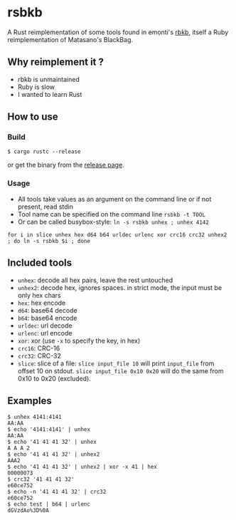 # rsbkb

A Rust reimplementation of some tools found in emonti's
[rbkb](https://github.com/emonti/rbkb), itself a Ruby reimplementation of
Matasano's BlackBag.

## Why reimplement it ?

* rbkb is unmaintained
* Ruby is slow
* I wanted to learn Rust


## How to use

### Build

```
$ cargo rustc --release
```
or get the binary from the [release page](https://github.com/trou/rsbkb/releases).

### Usage


* All tools take values as an argument on the command line or if not present, read stdin
* Tool name can be specified on the command line `rsbkb -t TOOL`
* Or can be called busybox-style: `ln -s rsbkb unhex ; unhex 4142`

```
for i in slice unhex hex d64 b64 urldec urlenc xor crc16 crc32 unhex2 ; do ln -s rsbkb $i ; done
```

## Included tools

* `unhex`: decode all hex pairs, leave the rest untouched
* `unhex2`: decode hex, ignores spaces. in strict mode, the input must be only hex chars
* `hex`: hex encode
* `d64`: base64 decode
* `b64`: base64 encode
* `urldec`: url decode
* `urlenc`: url encode
* `xor`: xor (use `-x` to specify the key, in hex)
* `crc16`: CRC-16
* `crc32`: CRC-32
* `slice`: slice of a file: `slice input_file 10` will print `input_file` from offset 10 on stdout. `slice input_file 0x10 0x20` will do the same from 0x10 to 0x20 (excluded).

## Examples

```console
$ unhex 4141:4141
AA:AA
$ echo '4141:4141' | unhex 
AA:AA
$ echo '41 41 41 32' | unhex 
A A A 2
$ echo '41 41 41 32' | unhex2
AAA2
$ echo '41 41 41 32' | unhex2 | xor -x 41 | hex
00000073
$ crc32 '41 41 41 32'
e60ce752
$ echo -n '41 41 41 32' | crc32
e60ce752
$ echo test | b64 | urlenc
dGVzdAo%3D%0A
```
